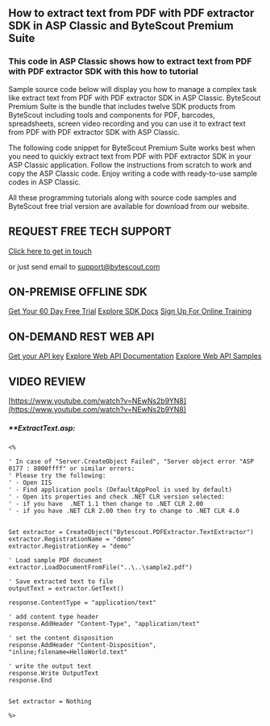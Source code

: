 ## How to extract text from PDF with PDF extractor SDK in ASP Classic and ByteScout Premium Suite

### This code in ASP Classic shows how to extract text from PDF with PDF extractor SDK with this how to tutorial

Sample source code below will display you how to manage a complex task like extract text from PDF with PDF extractor SDK in ASP Classic. ByteScout Premium Suite is the bundle that includes twelve SDK products from ByteScout including tools and components for PDF, barcodes, spreadsheets, screen video recording and you can use it to extract text from PDF with PDF extractor SDK with ASP Classic.

The following code snippet for ByteScout Premium Suite works best when you need to quickly extract text from PDF with PDF extractor SDK in your ASP Classic application. Follow the instructions from scratch to work and copy the ASP Classic code. Enjoy writing a code with ready-to-use sample codes in ASP Classic.

All these programming tutorials along with source code samples and ByteScout free trial version are available for download from our website.

## REQUEST FREE TECH SUPPORT

[Click here to get in touch](https://bytescout.zendesk.com/hc/en-us/requests/new?subject=ByteScout%20Premium%20Suite%20Question)

or just send email to [support@bytescout.com](mailto:support@bytescout.com?subject=ByteScout%20Premium%20Suite%20Question) 

## ON-PREMISE OFFLINE SDK 

[Get Your 60 Day Free Trial](https://bytescout.com/download/web-installer?utm_source=github-readme)
[Explore SDK Docs](https://bytescout.com/documentation/index.html?utm_source=github-readme)
[Sign Up For Online Training](https://academy.bytescout.com/)


## ON-DEMAND REST WEB API

[Get your API key](https://pdf.co/documentation/api?utm_source=github-readme)
[Explore Web API Documentation](https://pdf.co/documentation/api?utm_source=github-readme)
[Explore Web API Samples](https://github.com/bytescout/ByteScout-SDK-SourceCode/tree/master/PDF.co%20Web%20API)

## VIDEO REVIEW

[https://www.youtube.com/watch?v=NEwNs2b9YN8](https://www.youtube.com/watch?v=NEwNs2b9YN8)




<!-- code block begin -->

##### ****ExtractText.asp:**
    
```
<%

' In case of "Server.CreateObject Failed", "Server object error "ASP 0177 : 8000ffff" or similar errors:
' Please try the following:
' - Open IIS 
' - Find application pools (DefaultAppPool is used by default)
' - Open its properties and check .NET CLR version selected:
' - if you have  .NET 1.1 then change to .NET CLR 2.00
' - if you have .NET CLR 2.00 then try to change to .NET CLR 4.0


Set extractor = CreateObject("Bytescout.PDFExtractor.TextExtractor")
extractor.RegistrationName = "demo"
extractor.RegistrationKey = "demo"

' Load sample PDF document
extractor.LoadDocumentFromFile("..\..\sample2.pdf")

' Save extracted text to file
outputText = extractor.GetText()

response.ContentType = "application/text"

' add content type header 
response.AddHeader "Content-Type", "application/text"

' set the content disposition
response.AddHeader "Content-Disposition", "inline;filename=HelloWorld.text"

' write the output text
response.Write OutputText
response.End


Set extractor = Nothing

%>

```

<!-- code block end -->